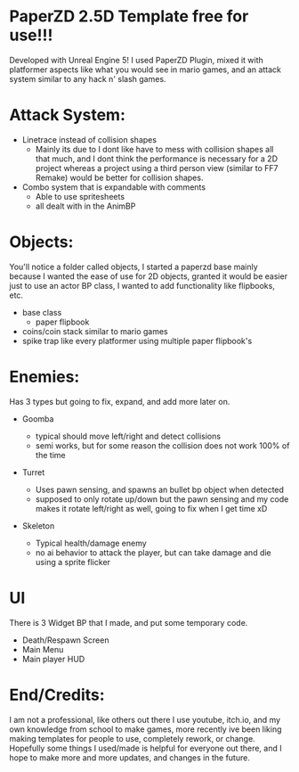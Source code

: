 # PaperZD 2.5D Template free for use!!!

Developed with Unreal Engine 5! I used PaperZD Plugin, mixed it with platformer aspects like what you would see in mario games, and an attack system similar to any hack n' slash games.

# Attack System:
- Linetrace instead of collision shapes
   - Mainly its due to I dont like have to mess with collision shapes all that much, and I dont think the performance is necessary for a 2D project whereas a project using a third person view (similar to FF7 Remake) would be better for collision shapes.
- Combo system that is expandable with comments
   - Able to use spritesheets
   - all dealt with in the AnimBP
 
# Objects:

You'll notice a folder called objects, I started a paperzd base mainly because I wanted the ease of use for 2D objects, granted it would be easier just to use an actor BP class, I wanted to add functionality like flipbooks, etc. 

- base class
  - paper flipbook
- coins/coin stack similar to mario games
- spike trap like every platformer using multiple paper flipbook's

# Enemies:

Has 3 types but going to fix, expand, and add more later on. 

- Goomba
   - typical should move left/right and detect collisions
   - semi works, but for some reason the collision does not work 100% of the time
 
- Turret
   - Uses pawn sensing, and spawns an bullet bp object when detected
   - supposed to only rotate up/down but the pawn sensing and my code makes it rotate left/right as well, going to fix when I get time xD
 
- Skeleton
   - Typical health/damage enemy
   - no ai behavior to attack the player, but can take damage and die using a sprite flicker


# UI

There is 3 Widget BP that I made, and put some temporary code. 

- Death/Respawn Screen
- Main Menu
- Main player HUD 

# End/Credits:

I am not a professional, like others out there I use youtube, itch.io, and my own knowledge from school to make games, more recently ive been liking making templates for people to use, completely rework, or change. Hopefully some things I used/made is helpful for everyone out there, and I hope to make more and more updates, and changes in the future.
